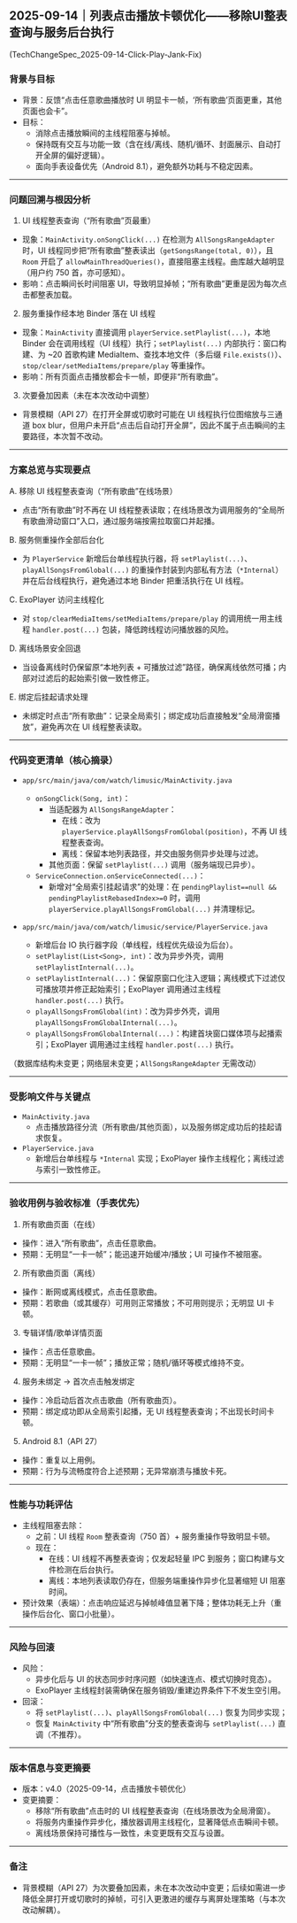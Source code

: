 ## 2025-09-14｜列表点击播放卡顿优化——移除UI整表查询与服务后台执行
(TechChangeSpec_2025-09-14-Click-Play-Jank-Fix)

### 背景与目标
- 背景：反馈“点击任意歌曲播放时 UI 明显卡一帧，‘所有歌曲’页面更重，其他页面也会卡”。
- 目标：
  - 消除点击播放瞬间的主线程阻塞与掉帧。
  - 保持既有交互与功能一致（含在线/离线、随机/循环、封面展示、自动打开全屏的偏好逻辑）。
  - 面向手表设备优先（Android 8.1），避免额外功耗与不稳定因素。

---

### 问题回溯与根因分析
1) UI 线程整表查询（“所有歌曲”页最重）
- 现象：`MainActivity.onSongClick(...)` 在检测为 `AllSongsRangeAdapter` 时，UI 线程同步把“所有歌曲”整表读出（`getSongsRange(total, 0)`），且 `Room` 开启了 `allowMainThreadQueries()`，直接阻塞主线程。曲库越大越明显（用户约 750 首，亦可感知）。
- 影响：点击瞬间长时间阻塞 UI，导致明显掉帧；“所有歌曲”更重是因为每次点击都整表加载。

2) 服务重操作经本地 Binder 落在 UI 线程
- 现象：`MainActivity` 直接调用 `playerService.setPlaylist(...)`，本地 Binder 会在调用线程（UI 线程）执行；`setPlaylist(...)` 内部执行：窗口构建、为 ~20 首歌构建 MediaItem、查找本地文件（多后缀 `File.exists()`）、`stop/clear/setMediaItems/prepare/play` 等重操作。
- 影响：所有页面点击播放都会卡一帧，即便非“所有歌曲”。

3) 次要叠加因素（未在本次改动中调整）
- 背景模糊（API 27）在打开全屏或切歌时可能在 UI 线程执行位图缩放与三通道 box blur，但用户未开启“点击后自动打开全屏”，因此不属于点击瞬间的主要路径，本次暂不改动。

---

### 方案总览与实现要点
A. 移除 UI 线程整表查询（“所有歌曲”在线场景）
- 点击“所有歌曲”时不再在 UI 线程整表读取；在线场景改为调用服务的“全局所有歌曲滑动窗口”入口，通过服务端按需拉取窗口并起播。

B. 服务侧重操作全部后台化
- 为 `PlayerService` 新增后台单线程执行器，将 `setPlaylist(...)`、`playAllSongsFromGlobal(...)` 的重操作封装到内部私有方法（`*Internal`）并在后台线程执行，避免通过本地 Binder 把重活执行在 UI 线程。

C. ExoPlayer 访问主线程化
- 对 `stop/clearMediaItems/setMediaItems/prepare/play` 的调用统一用主线程 `handler.post(...)` 包装，降低跨线程访问播放器的风险。

D. 离线场景安全回退
- 当设备离线时仍保留原“本地列表 + 可播放过滤”路径，确保离线依然可播；内部对过滤后的起始索引做一致性修正。

E. 绑定后挂起请求处理
- 未绑定时点击“所有歌曲”：记录全局索引；绑定成功后直接触发“全局滑窗播放”，避免再次在 UI 线程整表读取。

---

### 代码变更清单（核心摘录）
- `app/src/main/java/com/watch/limusic/MainActivity.java`
  - `onSongClick(Song, int)`：
    - 当适配器为 `AllSongsRangeAdapter`：
      - 在线：改为 `playerService.playAllSongsFromGlobal(position)`，不再 UI 线程整表查询。
      - 离线：保留本地列表路径，并交由服务侧异步处理与过滤。
    - 其他页面：保留 `setPlaylist(...)` 调用（服务端现已异步）。
  - `ServiceConnection.onServiceConnected(...)`：
    - 新增对“全局索引挂起请求”的处理：在 `pendingPlaylist==null && pendingPlaylistRebasedIndex>=0` 时，调用 `playerService.playAllSongsFromGlobal(...)` 并清理标记。

- `app/src/main/java/com/watch/limusic/service/PlayerService.java`
  - 新增后台 IO 执行器字段（单线程，线程优先级设为后台）。
  - `setPlaylist(List<Song>, int)`：改为异步外壳，调用 `setPlaylistInternal(...)`。
  - `setPlaylistInternal(...)`：保留原窗口化注入逻辑；离线模式下过滤仅可播放项并修正起始索引；ExoPlayer 调用通过主线程 `handler.post(...)` 执行。
  - `playAllSongsFromGlobal(int)`：改为异步外壳，调用 `playAllSongsFromGlobalInternal(...)`。
  - `playAllSongsFromGlobalInternal(...)`：构建首块窗口媒体项与起播索引；ExoPlayer 调用通过主线程 `handler.post(...)` 执行。

（数据库结构未变更；网络层未变更；`AllSongsRangeAdapter` 无需改动）

---

### 受影响文件与关键点
- `MainActivity.java`
  - 点击播放路径分流（所有歌曲/其他页面），以及服务绑定成功后的挂起请求恢复。
- `PlayerService.java`
  - 新增后台单线程与 `*Internal` 实现；ExoPlayer 操作主线程化；离线过滤与索引一致性修正。

---

### 验收用例与验收标准（手表优先）
1) 所有歌曲页面（在线）
- 操作：进入“所有歌曲”，点击任意歌曲。
- 预期：无明显“一卡一帧”；能迅速开始缓冲/播放；UI 可操作不被阻塞。

2) 所有歌曲页面（离线）
- 操作：断网或离线模式，点击任意歌曲。
- 预期：若歌曲（或其缓存）可用则正常播放；不可用则提示；无明显 UI 卡顿。

3) 专辑详情/歌单详情页面
- 操作：点击任意歌曲。
- 预期：无明显“一卡一帧”；播放正常；随机/循环等模式维持不变。

4) 服务未绑定 → 首次点击触发绑定
- 操作：冷启动后首次点击歌曲（所有歌曲页）。
- 预期：绑定成功即从全局索引起播，无 UI 线程整表查询；不出现长时间卡顿。

5) Android 8.1（API 27）
- 操作：重复以上用例。
- 预期：行为与流畅度符合上述预期；无异常崩溃与播放卡死。

---

### 性能与功耗评估
- 主线程阻塞去除：
  - 之前：UI 线程 `Room` 整表查询（750 首）+ 服务重操作导致明显卡顿。
  - 现在：
    - 在线：UI 线程不再整表查询；仅发起轻量 IPC 到服务；窗口构建与文件检测在后台执行。
    - 离线：本地列表读取仍存在，但服务端重操作异步化显著缩短 UI 阻塞时间。
- 预计效果（表端）：点击响应延迟与掉帧峰值显著下降；整体功耗无上升（重操作后台化、窗口小批量）。

---

### 风险与回滚
- 风险：
  - 异步化后与 UI 的状态同步时序问题（如快速连点、模式切换时竞态）。
  - ExoPlayer 主线程封装需确保在服务销毁/重建边界条件下不发生空引用。
- 回滚：
  - 将 `setPlaylist(...)`、`playAllSongsFromGlobal(...)` 恢复为同步实现；
  - 恢复 `MainActivity` 中“所有歌曲”分支的整表查询与 `setPlaylist(...)` 直调（不推荐）。

---

### 版本信息与变更摘要
- 版本：v4.0（2025-09-14，点击播放卡顿优化）
- 变更摘要：
  - 移除“所有歌曲”点击时的 UI 线程整表查询（在线场景改为全局滑窗）。
  - 将服务内重操作异步化，播放器调用主线程化，显著降低点击瞬间卡顿。
  - 离线场景保持可播性与一致性，未变更既有交互与设置。

---

### 备注
- 背景模糊（API 27）为次要叠加因素，未在本次改动中变更；后续如需进一步降低全屏打开或切歌时的掉帧，可引入更激进的缓存与离屏处理策略（与本次改动解耦）。 
